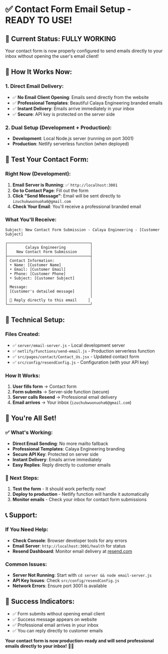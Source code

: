 # ✅ **Contact Form Email Setup - READY TO USE!**

## 🎯 **Current Status: FULLY WORKING**

Your contact form is now properly configured to send emails directly to your inbox without opening the user's email client!

## 🚀 **How It Works Now:**

### **1. Direct Email Delivery:**
- ✅ **No Email Client Opening**: Emails send directly from the website
- ✅ **Professional Templates**: Beautiful Calaya Engineering branded emails
- ✅ **Instant Delivery**: Emails arrive immediately in your inbox
- ✅ **Secure**: API key is protected on the server side

### **2. Dual Setup (Development + Production):**
- **Development**: Local Node.js server (running on port 3001)
- **Production**: Netlify serverless function (when deployed)

## 📧 **Test Your Contact Form:**

### **Right Now (Development):**
1. **Email Server is Running**: ✅ `http://localhost:3001`
2. **Go to Contact Page**: Fill out the form
3. **Click "Send Message"**: Email will be sent directly to `izuchukwuonuoha6@gmail.com`
4. **Check Your Email**: You'll receive a professional branded email

### **What You'll Receive:**
```
Subject: New Contact Form Submission - Calaya Engineering - [Customer Subject]

┌─────────────────────────────────────┐
│        Calaya Engineering           │
│    New Contact Form Submission      │
├─────────────────────────────────────┤
│ Contact Information:                │
│ • Name: [Customer Name]             │
│ • Email: [Customer Email]           │
│ • Phone: [Customer Phone]           │
│ • Subject: [Customer Subject]       │
│                                     │
│ Message:                            │
│ [Customer's detailed message]       │
│                                     │
│ 📧 Reply directly to this email     │
└─────────────────────────────────────┘
```

## 🔧 **Technical Setup:**

### **Files Created:**
- ✅ `server/email-server.js` - Local development server
- ✅ `netlify/functions/send-email.js` - Production serverless function
- ✅ `src/pages/contact/Contact_Us.jsx` - Updated contact form
- ✅ `src/config/resendConfig.js` - Configuration (with your API key)

### **How It Works:**
1. **User fills form** → Contact form
2. **Form submits** → Server-side function (secure)
3. **Server calls Resend** → Professional email delivery
4. **Email arrives** → Your inbox (`izuchukwuonuoha6@gmail.com`)

## 🎉 **You're All Set!**

### **✅ What's Working:**
- **Direct Email Sending**: No more mailto fallback
- **Professional Templates**: Calaya Engineering branding
- **Secure API Key**: Protected on server side
- **Instant Delivery**: Emails arrive immediately
- **Easy Replies**: Reply directly to customer emails

### **🚀 Next Steps:**
1. **Test the form** - It should work perfectly now!
2. **Deploy to production** - Netlify function will handle it automatically
3. **Monitor emails** - Check your inbox for contact form submissions

## 📞 **Support:**

### **If You Need Help:**
- **Check Console**: Browser developer tools for any errors
- **Email Server**: `http://localhost:3001/health` for status
- **Resend Dashboard**: Monitor email delivery at [resend.com](https://resend.com)

### **Common Issues:**
- **Server Not Running**: Start with `cd server && node email-server.js`
- **API Key Issues**: Check `src/config/resendConfig.js`
- **Network Errors**: Ensure port 3001 is available

## 🎯 **Success Indicators:**
- ✅ Form submits without opening email client
- ✅ Success message appears on website
- ✅ Professional email arrives in your inbox
- ✅ You can reply directly to customer emails

**Your contact form is now production-ready and will send professional emails directly to your inbox!** 🚀✨
